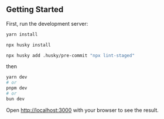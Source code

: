 ## Getting Started

First, run the development server:

```bash
yarn install

npx husky install

npx husky add .husky/pre-commit "npx lint-staged"
```

then

```bash
yarn dev
# or
pnpm dev
# or
bun dev
```

Open [http://localhost:3000](;http://localhost:3000) with your browser to see the result.
